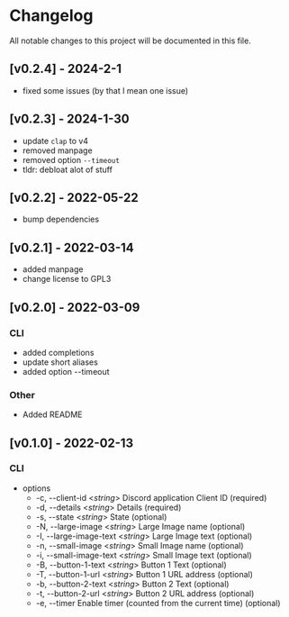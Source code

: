 # Changelog

All notable changes to this project will be documented in this file.

<!-- next-header -->
## [v0.2.4] - 2024-2-1
- fixed some issues (by that I mean one issue)

## [v0.2.3] - 2024-1-30
- update `clap` to v4
- removed manpage
- removed option `--timeout`
- tldr: debloat alot of stuff

## [v0.2.2] - 2022-05-22
- bump dependencies

## [v0.2.1] - 2022-03-14
- added manpage
- change license to GPL3

## [v0.2.0] - 2022-03-09
### CLI
- added completions
- update short aliases
- added option --timeout

### Other
- Added README

## [v0.1.0] - 2022-02-13
### CLI
- options
    - -c, --client-id <*string*>        Discord application Client ID (required)
    - -d, --details <*string*>          Details (required)
    - -s, --state <*string*>            State (optional)
    - -N, --large-image <*string*>      Large Image name (optional)
    - -I, --large-image-text <*string*> Large Image text (optional)
    - -n, --small-image <*string*>      Small Image name (optional)
    - -i, --small-image-text <*string*> Small Image text (optional)
    - -B, --button-1-text <*string*>    Button 1 Text (optional)
    - -T, --button-1-url <*string*>     Button 1 URL address (optional)
    - -b, --button-2-text <*string*>    Button 2 Text (optional)
    - -t, --button-2-url <*string*>     Button 2 URL address (optional)
    - -e, --timer                       Enable timer (counted from the current time) (optional)

<!-- next-url -->
[Unreleased]: https://github.com/MedzikUser/discordrpc/compare/v0.2.2...HEAD
[0.2.2]: https://github.com/MedzikUser/discordrpc/commits/v0.2.2
[0.2.1]: https://github.com/MedzikUser/discordrpc/commits/v0.2.1
[0.2.0]: https://github.com/MedzikUser/discordrpc/commits/v0.2.0
[0.1.0]: https://github.com/MedzikUser/discordrpc/commits/v0.1.0
